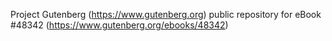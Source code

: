 Project Gutenberg (https://www.gutenberg.org) public repository for eBook #48342 (https://www.gutenberg.org/ebooks/48342)
